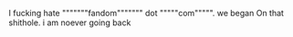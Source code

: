 I fucking hate """""""fandom""""""" dot """""com""""". we began On that shithole. i am noever going back
